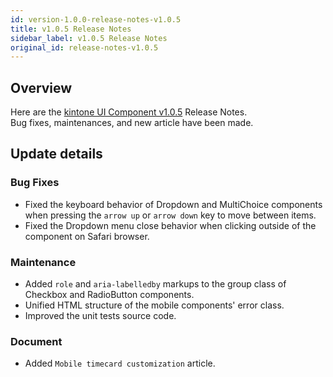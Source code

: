 ```yaml
---
id: version-1.0.0-release-notes-v1.0.5
title: v1.0.5 Release Notes
sidebar_label: v1.0.5 Release Notes
original_id: release-notes-v1.0.5
---
```


## Overview

Here are the [kintone UI Component v1.0.5](https://github.com/kintone-labs/kintone-ui-component/releases/tag/v1.0.5) Release Notes.<br>
Bug fixes, maintenances, and new article have been made.

## Update details
### Bug Fixes
- Fixed the keyboard behavior of Dropdown and MultiChoice components when pressing the `arrow up` or `arrow down` key to move between items.
- Fixed the Dropdown menu close behavior when clicking outside of the component on Safari browser.

### Maintenance
- Added `role` and `aria-labelledby` markups to the group class of Checkbox and RadioButton components.
- Unified HTML structure of the mobile components' error class.
- Improved the unit tests source code.

### Document
- Added `Mobile timecard customization` article.
